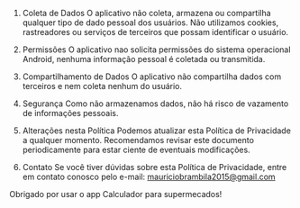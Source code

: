 1. Coleta de Dados
O aplicativo não coleta, armazena ou compartilha qualquer tipo de dado pessoal dos usuários.
Não utilizamos cookies, rastreadores ou serviços de terceiros que possam identificar o usuário.

2. Permissões
O aplicativo nao solicita permissões do sistema operacional Android, nenhuma informação pessoal é coletada ou transmitida.

3. Compartilhamento de Dados
O aplicativo não compartilha dados com terceiros e nem coleta nenhum do usuário.

4. Segurança
Como não armazenamos dados, não há risco de vazamento de informações pessoais.

5. Alterações nesta Política
Podemos atualizar esta Política de Privacidade a qualquer momento. Recomendamos revisar este documento periodicamente para estar ciente de eventuais modificações.

6. Contato
Se você tiver dúvidas sobre esta Política de Privacidade, entre em contato conosco pelo e-mail:
mauriciobrambila2015@gmail.com

Obrigado por usar o app Calculador para supermecados!
